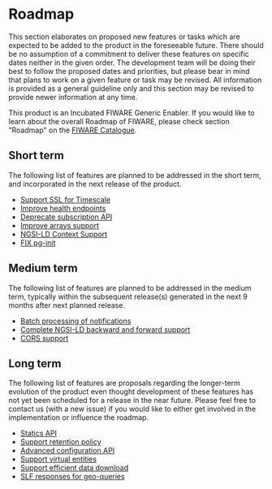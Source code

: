 # Roadmap

This section elaborates on proposed new features or tasks which are expected to
be added to the product in the foreseeable future. There should be no
assumption of a commitment to deliver these features on specific dates neither
in the given order. The development team will be doing their best to follow the
proposed dates and priorities, but please bear in mind that plans to work on a
given feature or task may be revised. All information is provided as a general
guideline only and this section may be revised to provide newer information at
any time.

This product is an Incubated FIWARE Generic Enabler.  If you would like to learn
about the overall Roadmap of FIWARE, please check section "Roadmap" on the
[FIWARE Catalogue](https://github.com/Fiware/catalogue).

## Short term

The following list of features are planned to be addressed in the short term,
and incorporated in the next release of the product.

- [Support SSL for Timescale](https://github.com/orchestracities/ngsi-timeseries-api/issues/393)
- [Improve health endpoints](https://github.com/orchestracities/ngsi-timeseries-api/issues/377)
- [Deprecate subscription API](https://github.com/orchestracities/ngsi-timeseries-api/issues/424)
- [Improve arrays support](https://github.com/orchestracities/ngsi-timeseries-api/issues/147)
- [NGSI-LD Context Support](https://github.com/orchestracities/ngsi-timeseries-api/issues/468)
- [FIX pg-init](https://github.com/orchestracities/ngsi-timeseries-api/issues/448)


## Medium term

The following list of features are planned to be addressed in the medium term,
typically within the subsequent release(s) generated in the next 9 months after
next planned release.

- [Batch processing of notifications](https://github.com/orchestracities/ngsi-timeseries-api/issues/193)
- [Complete NGSI-LD backward and forward support](https://github.com/orchestracities/ngsi-timeseries-api/issues/398)
- [CORS support](https://github.com/orchestracities/ngsi-timeseries-api/issues/135)

## Long term

The following list of features are proposals regarding the longer-term
evolution of the product even thought development of these features has not yet
been scheduled for a release in the near future. Please feel free to contact us
(with a new issue) if you would like to either get involved in the
implementation or influence the roadmap.

- [Statics API](https://github.com/orchestracities/ngsi-timeseries-api/issues/262)
- [Support retention policy](https://github.com/orchestracities/ngsi-timeseries-api/issues/15)
- [Advanced configuration API](https://github.com/orchestracities/ngsi-timeseries-api/issues/10)
- [Support virtual entities](https://github.com/orchestracitiesk/ngsi-timeseries-api/issues/101)
- [Support efficient data download](https://github.com/orchestracities/ngsi-timeseries-api/issues/155)
- [SLF responses for geo-queries](https://github.com/orchestracities/ngsi-timeseries-api/issues/149)
